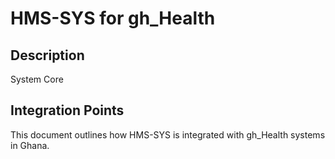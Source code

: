 # HMS-SYS for gh_Health

## Description

System Core

## Integration Points

This document outlines how HMS-SYS is integrated with gh_Health systems in Ghana.
